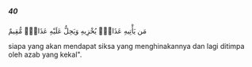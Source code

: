 ##### 40

<span class="ayah">مَن يَأْتِيهِ عَذَابٌۭ يُخْزِيهِ وَيَحِلُّ عَلَيْهِ عَذَابٌۭ مُّقِيمٌ</span>

<span class="ayah_translation">siapa yang akan mendapat siksa yang menghinakannya dan lagi ditimpa oleh azab yang kekal".</span>
